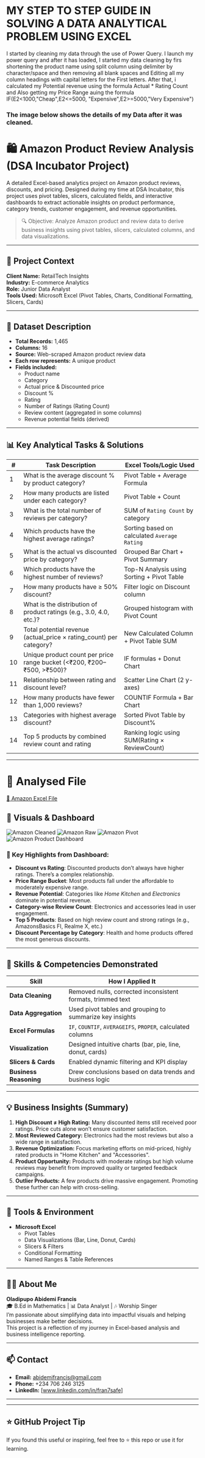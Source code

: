 # MY STEP TO STEP GUIDE IN SOLVING A DATA ANALYTICAL PROBLEM USING EXCEL
I started by cleaning my data through the use of Power Query. 
I launch my power query and after it has loaded, I started my data cleaning by firs shortening the product name using split column using delimiter by character/space and then removing all blank spaces and Editing all my column headings with capital letters for the First letters.
After that, i calculated my Potential revenue using the formula Actual * Rating Count and Also getting my Price Range auing the formula IF(E2<1000,"Cheap",E2<=5000, "Expensive",E2>=5000,"Very Expensive")
### The image below shows the details of my Data after it was cleaned.

# 🛍️ Amazon Product Review Analysis (DSA Incubator Project)

A detailed Excel-based analytics project on Amazon product reviews, discounts, and pricing. Designed during my time at DSA Incubator, this project uses pivot tables, slicers, calculated fields, and interactive dashboards to extract actionable insights on product performance, category trends, customer engagement, and revenue opportunities.

> 🔍 Objective: Analyze Amazon product and review data to derive business insights using pivot tables, slicers, calculated columns, and data visualizations.

---

## 🏢 Project Context

**Client Name:** RetailTech Insights  
**Industry:** E-commerce Analytics  
**Role:** Junior Data Analyst  
**Tools Used:** Microsoft Excel (Pivot Tables, Charts, Conditional Formatting, Slicers, Cards)

---

## 🧾 Dataset Description

- **Total Records:** 1,465
- **Columns:** 16
- **Source:** Web-scraped Amazon product review data
- **Each row represents:** A unique product
- **Fields included:**
  - Product name
  - Category
  - Actual price & Discounted price
  - Discount %
  - Rating
  - Number of Ratings (Rating Count)
  - Review content (aggregated in some columns)
  - Revenue potential fields (derived)

---

## 📊 Key Analytical Tasks & Solutions

| #  | Task Description                                                                 | Excel Tools/Logic Used                        |
|----|-----------------------------------------------------------------------------------|-----------------------------------------------|
| 1  | What is the average discount % by product category?                              | Pivot Table + Average Formula                 |
| 2  | How many products are listed under each category?                                | Pivot Table + Count                           |
| 3  | What is the total number of reviews per category?                                | SUM of `Rating Count` by category             |
| 4  | Which products have the highest average ratings?                                 | Sorting based on calculated `Average Rating`  |
| 5  | What is the actual vs discounted price by category?                              | Grouped Bar Chart + Pivot Summary             |
| 6  | Which products have the highest number of reviews?                               | Top-N Analysis using Sorting + Pivot Table    |
| 7  | How many products have ≥ 50% discount?                                            | Filter logic on Discount column               |
| 8  | What is the distribution of product ratings (e.g., 3.0, 4.0, etc.)?              | Grouped histogram with Pivot Count            |
| 9  | Total potential revenue (actual_price × rating_count) per category?              | New Calculated Column + Pivot Table SUM       |
| 10 | Unique product count per price range bucket (<₹200, ₹200–₹500, >₹500)?           | IF formulas + Donut Chart                     |
| 11 | Relationship between rating and discount level?                                  | Scatter Line Chart (2 y-axes)                 |
| 12 | How many products have fewer than 1,000 reviews?                                  | COUNTIF Formula + Bar Chart                   |
| 13 | Categories with highest average discount?                                        | Sorted Pivot Table by Discount%               |
| 14 | Top 5 products by combined review count and rating                               | Ranking logic using SUM(Rating × ReviewCount) |

---
# 📸 Analysed File
[🔗 Amazon Excel File](https://docs.google.com/spreadsheets/d/1A7IxOkVsLMvPq_6UGROALpXFz5oO-j23?rtpof=true&usp=drive_fs)

## 📸 Visuals & Dashboard
![Amazon Cleaned](https://drive.google.com/uc?export=view&id=1q-A8Qgn8-FzPSAgxAtBy3jxJF2Qq7-Uj)
![Amazon Raw](https://drive.google.com/uc?export=view&id=1P3Xdhudm1clYEXLDD3Z035e0j2iZUNpE)
![Amazon Pivot](https://drive.google.com/uc?export=view&id=1HQRjkYsn-xpHnRzuRoCZaO1jMKZjPfAv)
![Amazon Product Dashboard](https://drive.google.com/uc?export=view&id=14B_HgejHieAEUwH6hD68F-4KEodBONDU)

### 🧠 Key Highlights from Dashboard:

- **Discount vs Rating**: Discounted products don’t always have higher ratings. There’s a complex relationship.
- **Price Range Bucket**: Most products fall under the affordable to moderately expensive range.
- **Revenue Potential**: Categories like *Home Kitchen* and *Electronics* dominate in potential revenue.
- **Category-wise Review Count**: Electronics and accessories lead in user engagement.
- **Top 5 Products**: Based on high review count and strong ratings (e.g., AmazonsBasics FI, Realme X, etc.)
- **Discount Percentage by Category**: Health and home products offered the most generous discounts.

---

## 🧠 Skills & Competencies Demonstrated

| Skill                      | How I Applied It                                               |
|---------------------------|----------------------------------------------------------------|
| **Data Cleaning**         | Removed nulls, corrected inconsistent formats, trimmed text    |
| **Data Aggregation**      | Used pivot tables and grouping to summarize key insights       |
| **Excel Formulas**        | `IF`, `COUNTIF`, `AVERAGEIFS`, `PROPER`, calculated columns  |
| **Visualization**         | Designed intuitive charts (bar, pie, line, donut, cards)       |
| **Slicers & Cards**       | Enabled dynamic filtering and KPI display                     |
| **Business Reasoning**    | Drew conclusions based on data trends and business logic       |

---

## 💡 Business Insights (Summary)

1. **High Discount ≠ High Rating:** Many discounted items still received poor ratings. Price cuts alone won’t ensure customer satisfaction.
2. **Most Reviewed Category:** Electronics had the most reviews but also a wide range in satisfaction.
3. **Revenue Optimization:** Focus marketing efforts on mid-priced, highly rated products in "Home Kitchen" and "Accessories".
4. **Product Opportunity:** Products with moderate ratings but high volume reviews may benefit from improved quality or targeted feedback campaigns.
5. **Outlier Products:** A few products drive massive engagement. Promoting these further can help with cross-selling.

---

## 🔧 Tools & Environment

- **Microsoft Excel**
  - Pivot Tables
  - Data Visualizations (Bar, Line, Donut, Cards)
  - Slicers & Filters
  - Conditional Formatting
  - Named Ranges & Table References

---

## 👨‍💻 About Me

**Oladipupo Abidemi Francis**  
🎓 B.Ed in Mathematics | 📊 Data Analyst | 🎶 Worship Singer  
I’m passionate about simplifying data into impactful visuals and helping businesses make better decisions.  
This project is a reflection of my journey in Excel-based analysis and business intelligence reporting.

---

## 📫 Contact

- **Email:** abidemifrancis@gmail.com  
- **Phone:** +234 706 246 3125  
- **LinkedIn:** [www.linkedin.com/in/fran7safe]

---


---

## ⭐ GitHub Project Tip

If you found this useful or inspiring, feel free to ⭐ this repo or use it for learning.
